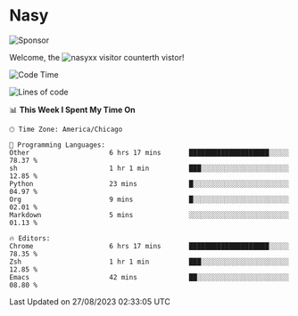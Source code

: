 # Nasy

<!--
<p align="center">
<img height="200" src="https://github-readme-stats.vercel.app/api?username=nasyxx&count_private=true&show_icons=true&theme=dracula&include_all_commits=true"/>
<img height="200" src="https://github-readme-stats.vercel.app/api/top-langs/?username=nasyxx&theme=dracula&hide=html,jupyter+notebook&count_private=true&show_icons=true"/>
</p>

  
----------------
-->

![Sponsor](https://img.shields.io/static/v1.svg?label=Sponsor&message=%E2%9D%A4&logo=GitHub&style=flat&color=pink)
 
Welcome, the ![nasyxx visitor counter](https://count.getloli.com/get/@nasyxx?theme=rule34)th vistor!
 
<!--START_SECTION:waka-->
![Code Time](http://img.shields.io/badge/Code%20Time-3%2C664%20hrs%2035%20mins-blue)

![Lines of code](https://img.shields.io/badge/From%20Hello%20World%20I%27ve%20Written-6.3%20million%20lines%20of%20code-blue)

📊 **This Week I Spent My Time On** 

```text
🕑︎ Time Zone: America/Chicago

💬 Programming Languages: 
Other                    6 hrs 17 mins       ████████████████████░░░░░   78.37 % 
sh                       1 hr 1 min          ███░░░░░░░░░░░░░░░░░░░░░░   12.85 % 
Python                   23 mins             █░░░░░░░░░░░░░░░░░░░░░░░░   04.97 % 
Org                      9 mins              █░░░░░░░░░░░░░░░░░░░░░░░░   02.01 % 
Markdown                 5 mins              ░░░░░░░░░░░░░░░░░░░░░░░░░   01.13 % 

🔥 Editors: 
Chrome                   6 hrs 17 mins       ████████████████████░░░░░   78.35 % 
Zsh                      1 hr 1 min          ███░░░░░░░░░░░░░░░░░░░░░░   12.85 % 
Emacs                    42 mins             ██░░░░░░░░░░░░░░░░░░░░░░░   08.80 % 
```


 Last Updated on 27/08/2023 02:33:05 UTC
<!--END_SECTION:waka-->

<!-- ![visitors](https://visitor-badge.laobi.icu/badge?page_id=nasyxx.nasyxx) -->
